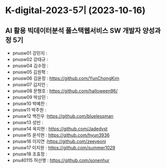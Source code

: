 # K-digital-2023-5기 (2023-10-16)
## AI 활용 빅데이터분석 풀스택웹서비스 SW 개발자 양성과정 5기

+ pnusw01	강민지	:
+ pnusw02	강태규	:
+ pnusw04	김수정	:
+ pnusw05	김원혁	:
+ pnusw06	김윤정	: https://github.com/YunChongKim
+ pnusw07	김지언	:
+ pnusw08	문형호	: https://github.com/halloween96/
+ pnusw09	박상민	:
+ pnusw10	박예찬	:
+ pnusw11	박주원	:
+ pnusw12	백진우	:https://github.com/bluelessman
+ pnusw13	성빈	:
+ pnusw14	옥지현	: https://github.com/Jadedvst
+ pnusw15	윤석현	: https://github.com/hyun3936
+ pnusw16	이지연	:https://github.com/zeeyeoni
+ pnusw17	이지원	: https://github.com/summer1029
+ pnusw18	조효정	:
+ pnu40115	허선행	: https://github.com/sonenhur
